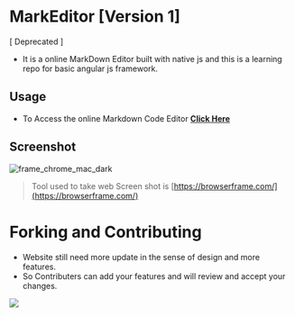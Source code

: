 # MarkEditor [Version 1]
[ Deprecated ]
- It is a online MarkDown Editor built with native js and this is a learning repo for basic angular js framework.
## Usage
- To Access the online Markdown Code Editor [**Click Here**](https://varshithvhegde.me/MarkEditor/)
## Screenshot
![frame_chrome_mac_dark](https://user-images.githubusercontent.com/80502833/181757971-bd4dcef7-ce24-41cc-a8af-aa07736062c2.png)

> Tool used to take web Screen shot is [https://browserframe.com/](https://browserframe.com/)
# Forking and Contributing
-  Website still need more update in the sense of design and more features.
-  So Contributers can add your features and will review and accept your changes.

<img src="https://visitor-badge.glitch.me/badge?page_id=MarkDown&left_color=green&right_color=red"/>
